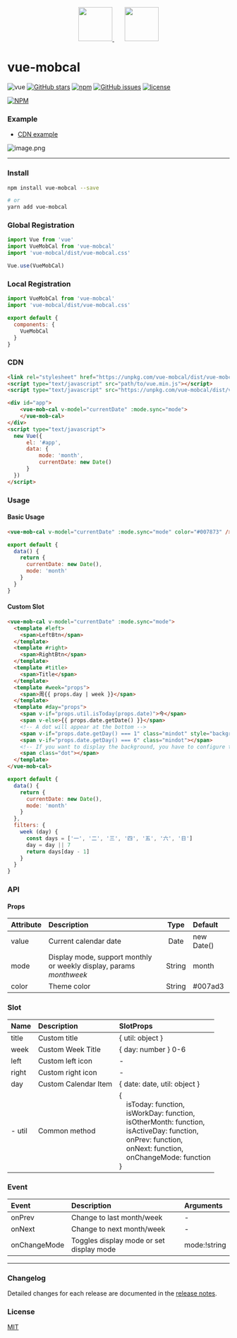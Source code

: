 <p align="center">
  <a href="https://swiperjs.com" target="_blank">
    <img width="77px" src="https://github.surmon.me/images/common/swiper-logo.svg" />
  </a>
  <span>&nbsp;&nbsp;&nbsp;&nbsp;&nbsp;</span>
  <a href="https://vuejs.org" target="_blank">
    <img width="77px" src="https://github.surmon.me/images/common/vue-logo.png" />
  </a>
</p>

# vue-mobcal

![vue](https://img.shields.io/badge/MADE%20WITH-VUE-42a97a?style=for-the-badge&labelColor=35495d)
[![GitHub stars](https://img.shields.io/github/stars/hoythan/Vue-MobCal.svg?style=for-the-badge)](https://github.com/hoythan/Vue-MobCal)
[![npm](https://img.shields.io/npm/v/vue-mobcal?color=c7343a&label=npm&style=for-the-badge)](https://www.npmjs.com/package/vue-mobcal)
[![GitHub issues](https://img.shields.io/github/issues-raw/hoythan/Vue-MobCal.svg?style=for-the-badge)](https://github.com/hoythan/Vue-MobCal/issues)
[![license](https://img.shields.io/github/license/mashape/apistatus.svg?style=for-the-badge)](https://github.com/hoythan/Vue-MobCal/blob/master/LICENSE)

[![NPM](https://nodei.co/npm/vue-mobcal.png?downloads=true&downloadRank=true&stars=true)](https://www.npmjs.com/package/vue-mobcal)

### Example
- [CDN example](https://jsfiddle.net/hoythan/a4un3d25/5/)

![image.png](https://i.loli.net/2021/07/21/BXli3sGICa5rcEu.png)

---

### Install

``` bash
npm install vue-mobcal --save

# or
yarn add vue-mobcal
```

### Global Registration

``` javascript
import Vue from 'vue'
import VueMobCal from 'vue-mobcal'
import 'vue-mobcal/dist/vue-mobcal.css'

Vue.use(VueMobCal)
```


### Local Registration

```javascript
import VueMobCal from 'vue-mobcal'
import 'vue-mobcal/dist/vue-mobcal.css'

export default {
  components: {
    VueMobCal
  }
}
```

### CDN

``` html
<link rel="stylesheet" href="https://unpkg.com/vue-mobcal/dist/vue-mobcal.css"/>
<script type="text/javascript" src="path/to/vue.min.js"></script>
<script type="text/javascript" src="https://unpkg.com/vue-mobcal/dist/vue-mobcal.umd.min.js"></script>

<div id="app">
    <vue-mob-cal v-model="currentDate" :mode.sync="mode">
    </vue-mob-cal>
</div>
<script type="text/javascript">
  new Vue({
      el: '#app',
      data: {
          mode: 'month',
          currentDate: new Date()
      }
  })
</script>
```

### Usage
#### Basic Usage
```html
<vue-mob-cal v-model="currentDate" :mode.sync="mode" color="#007873" />
```
```js
export default {
  data() {
    return {
      currentDate: new Date(),
      mode: 'month'
    }
  }
}
```
#### Custom Slot
```html
<vue-mob-cal v-model="currentDate" :mode.sync="mode">
  <template #left>
    <span>LeftBtn</span>
  </template>
  <template #right>
    <span>RightBtn</span>
  </template>
  <template #title>
    <span>Title</span>
  </template>
  <template #week="props">
    <span>周{{ props.day | week }}</span>
  </template>
  <template #day="props">
    <span v-if="props.util.isToday(props.date)">今</span>
    <span v-else>{{ props.date.getDate() }}</span>
    <!-- A dot will appear at the bottom -->
    <span v-if="props.date.getDay() === 1" class="mindot" style="background-color: red;"></span>
    <span v-if="props.date.getDay() === 6" class="mindot"></span>
    <!-- If you want to display the background, you have to configure this -->
    <span class="dot"></span> 
  </template>
</vue-mob-cal>
```
```js
export default {
  data() {
    return {
      currentDate: new Date(),
      mode: 'month'
    }
  },
  filters: {
    week (day) {
      const days = ['一', '二', '三', '四', '五', '六', '日']
      day = day || 7
      return days[day - 1]
    }
  }
}
```



### API

#### Props

| Attribute | Description | Type | Default |
| :----- | :---- | :----: | :---- |
| value |  Current calendar date | <span class="t">Date</span> | <span class="v">new Date()</span> |
| mode | Display mode, support monthly or weekly display, params <i>month</i><i>week</i> | <span class="t">String</span> | <span class="v">month</span> |
| color | Theme color | <span class="t">String</span> | <span class="v"><span class="dot"></span>#007ad3</span> |

### Slot

| Name | Description | SlotProps |
| :----- | :---- | :---- |
| title | Custom title | <span class="t">	{ util: object }</span> |
| week | Custom Week Title | <span class="t">{ day: number }</span> 0-6 |
| left | Custom left icon | - |
| right | Custom right icon | - |
| day | Custom Calendar Item | <span class="t">	{ date: date, util: object }</span> |
| - util | Common method | <div class="t">{<br>&emsp;isToday: function, <br>&emsp;isWorkDay: function, <br>&emsp;isOtherMonth: function, <br>&emsp;isActiveDay: function, <br>&emsp;onPrev: function, <br>&emsp;onNext: function, <br>&emsp;onChangeMode: function<br>}</div> |

### Event
| Event | Description | Arguments |
| :----- | :---- | :---- |
| onPrev | Change to last month/week | - |
| onNext | Change to next month/week | - |
| onChangeMode | Toggles display mode or set display mode | <span class="t">mode:!string</span> |

---

### Changelog

Detailed changes for each release are documented in the [release notes](https://github.com/hoythan/vue-mobcal/blob/master/CHANGELOG.md).

### License

[MIT](https://github.com/hoythan/vue-mobcal/blob/master/LICENSE)
<!-- <style>
  table {
    font-size: 12px;
    width: 100%;
  }
  .t {
    color:green;
  }
  .v {
    color: #58727e;
    background-color:#f7f8fa;
    padding: 2px 5px;
    border-radius: 4px;
  }
  .var {
    color: #1989fa;
    background-color: rgba(25, 137, 250, 0.1);
    padding: 2px 5px;
    border-radius: 4px;
    margin-left: 4px;
  }
  i {
    color: #58727e;
    background-color:#f7f8fa;
    padding: 2px 5px;
    border-radius: 4px;
    margin-right: 4px;
  }
  .dot {
    display: inline-block;
    background: #007ad3;
    width: 10px;
    height: 10px;
    margin-right: 6px;
    border-radius: 100px;
  }
</style> -->